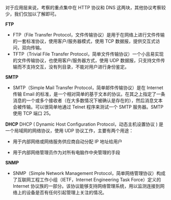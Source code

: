 对于应用层来说，考察的重点集中在 HTTP 协议和 DNS 这两块，其他协议考察较少，我们仅加以了解即可。

**FTP**

- FTP（File Transfer Protocol，文件传输协议）是用于在网络上进行文件传输的一套标准协议，使用客户/服务器模式，使用 TCP 数据报，提供交互式访问，双向传输。
- TFTP（Trivial File Transfer Protocol，简单文件传输协议）一个小且易实现的文件传输协议，也使用客户/服务器方式，使用 UDP 数据报，只支持文件传输而不支持交互，没有列目录，不能对用户进行身份鉴定。

**SMTP**

- SMTP（Simple Mail Transfer Protocol，简单邮件传输协议）是在 Internet 传输 Email 的标准，是一个相对简单的基于文本的协议。在其之上指定了一条消息的一个或多个接收者（在大多数情况下被确认是存在的），然后消息文本会被传输。可以很简单地通过 Telnet 程序来测试一个 SMTP 服务器。SMTP 使用 TCP 端口 25。

**DHCP**
DHCP ( Dynamic Host Configuration Protocol，动态主机设置协议 ) 是一个局域网的网络协议，使用 UDP 协议工作，主要有两个用途：

- 用于内部网络或网络服务供应商自动分配 IP 地址给用户

- 用于内部网络管理员作为对所有电脑作中央管理的手段

**SNMP**

- SNMP（Simple Network Management Protocol，简单网络管理协议）构成了互联网工程工作小组（IETF，Internet Engineering Task Force）定义的 Internet 协议族的一部分。该协议能够支持网络管理系统，用以监测连接到网络上的设备是否有任何引起管理上关注的情况。

